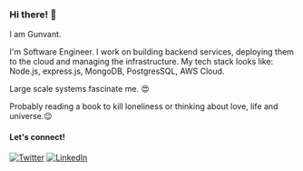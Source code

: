 ### Hi there! 👋

I am Gunvant. 

I'm Software Engineer.
I work on building backend services, deploying them to the cloud and managing the infrastructure.
My tech stack looks like: Node.js, express.js, MongoDB, PostgresSQL, AWS Cloud.

Large scale systems fascinate me. 😍

Probably reading a book to kill loneliness or thinking about love, life and universe.😌

#### Let's connect!



[![Twitter](https://user-images.githubusercontent.com/14096299/182434667-c7e8fae2-cf2b-476f-80ab-d267672824cf.png)](https://twitter.com/gunvantsr)
[![LinkedIn](https://user-images.githubusercontent.com/14096299/182434472-0f7c2bf7-fd5a-46e9-be05-af8c3834a41b.png)](https://www.linkedin.com/in/gunvantsr/)
